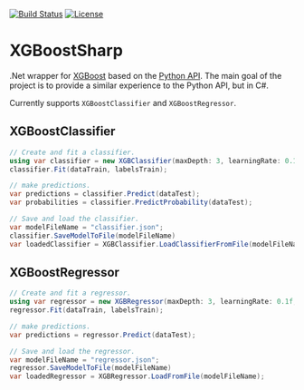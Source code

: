 ﻿[![Build Status](https://github.com/mdabros/XGBoostSharp/actions/workflows/dotnet.yml/badge.svg?branch=master)](https://github.com/mdabros/XGBoostSharp/actions/workflows/dotnet.yml)
[![License](https://img.shields.io/github/license/mdabros/XGBoostSharp)](https://github.com/mdabros/XGBoostSharp/blob/master/LICENSE)

# XGBoostSharp
.Net wrapper for [XGBoost](https://github.com/dmlc/xgboost) based on the [Python API](https://xgboost.readthedocs.io/en/latest/python/index.html).
The main goal of the project is to provide a similar experience to the Python API, but in C#.

Currently supports `XGBoostClassifier` and `XGBoostRegressor`.

## XGBoostClassifier
```csharp
// Create and fit a classifier.
using var classifier = new XGBClassifier(maxDepth: 3, learningRate: 0.1f, nEstimators: 100);
classifier.Fit(dataTrain, labelsTrain);

// make predictions.
var predictions = classifier.Predict(dataTest);
var probabilities = classifier.PredictProbability(dataTest);

// Save and load the classifier.
var modelFileName = "classifier.json";
classifier.SaveModelToFile(modelFileName)
var loadedClassifier = XGBClassifier.LoadClassifierFromFile(modelFileName);
```

## XGBoostRegressor
```csharp
// Create and fit a regressor.
using var regressor = new XGBRegressor(maxDepth: 3, learningRate: 0.1f, nEstimators: 100);
regressor.Fit(dataTrain, labelsTrain);

// make predictions.
var predictions = regressor.Predict(dataTest);

// Save and load the regressor.
var modelFileName = "regressor.json";
regressor.SaveModelToFile(modelFileName)
var loadedRegressor = XGBRegressor.LoadFromFile(modelFileName);
```



